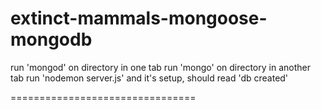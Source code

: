 extinct-mammals-mongoose-mongodb
================================

run 'mongod' on directory in one tab
run 'mongo' on directory in another tab
run 'nodemon server.js' and it's setup, should read 'db created'

================================
